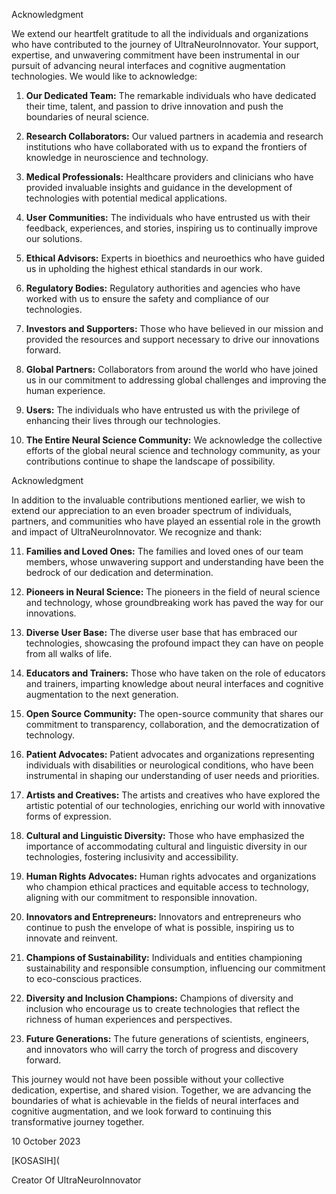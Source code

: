 Acknowledgment

We extend our heartfelt gratitude to all the individuals and organizations who have contributed to the journey of UltraNeuroInnovator. Your support, expertise, and unwavering commitment have been instrumental in our pursuit of advancing neural interfaces and cognitive augmentation technologies. We would like to acknowledge:

1. **Our Dedicated Team:** The remarkable individuals who have dedicated their time, talent, and passion to drive innovation and push the boundaries of neural science.

2. **Research Collaborators:** Our valued partners in academia and research institutions who have collaborated with us to expand the frontiers of knowledge in neuroscience and technology.

3. **Medical Professionals:** Healthcare providers and clinicians who have provided invaluable insights and guidance in the development of technologies with potential medical applications.

4. **User Communities:** The individuals who have entrusted us with their feedback, experiences, and stories, inspiring us to continually improve our solutions.

5. **Ethical Advisors:** Experts in bioethics and neuroethics who have guided us in upholding the highest ethical standards in our work.

6. **Regulatory Bodies:** Regulatory authorities and agencies who have worked with us to ensure the safety and compliance of our technologies.

7. **Investors and Supporters:** Those who have believed in our mission and provided the resources and support necessary to drive our innovations forward.

8. **Global Partners:** Collaborators from around the world who have joined us in our commitment to addressing global challenges and improving the human experience.

9. **Users:** The individuals who have entrusted us with the privilege of enhancing their lives through our technologies.

10. **The Entire Neural Science Community:** We acknowledge the collective efforts of the global neural science and technology community, as your contributions continue to shape the landscape of possibility.

Acknowledgment

In addition to the invaluable contributions mentioned earlier, we wish to extend our appreciation to an even broader spectrum of individuals, partners, and communities who have played an essential role in the growth and impact of UltraNeuroInnovator. We recognize and thank:

11. **Families and Loved Ones:** The families and loved ones of our team members, whose unwavering support and understanding have been the bedrock of our dedication and determination.

12. **Pioneers in Neural Science:** The pioneers in the field of neural science and technology, whose groundbreaking work has paved the way for our innovations.

13. **Diverse User Base:** The diverse user base that has embraced our technologies, showcasing the profound impact they can have on people from all walks of life.

14. **Educators and Trainers:** Those who have taken on the role of educators and trainers, imparting knowledge about neural interfaces and cognitive augmentation to the next generation.

15. **Open Source Community:** The open-source community that shares our commitment to transparency, collaboration, and the democratization of technology.

16. **Patient Advocates:** Patient advocates and organizations representing individuals with disabilities or neurological conditions, who have been instrumental in shaping our understanding of user needs and priorities.

17. **Artists and Creatives:** The artists and creatives who have explored the artistic potential of our technologies, enriching our world with innovative forms of expression.

18. **Cultural and Linguistic Diversity:** Those who have emphasized the importance of accommodating cultural and linguistic diversity in our technologies, fostering inclusivity and accessibility.

19. **Human Rights Advocates:** Human rights advocates and organizations who champion ethical practices and equitable access to technology, aligning with our commitment to responsible innovation.

20. **Innovators and Entrepreneurs:** Innovators and entrepreneurs who continue to push the envelope of what is possible, inspiring us to innovate and reinvent.

21. **Champions of Sustainability:** Individuals and entities championing sustainability and responsible consumption, influencing our commitment to eco-conscious practices.

22. **Diversity and Inclusion Champions:** Champions of diversity and inclusion who encourage us to create technologies that reflect the richness of human experiences and perspectives.

23. **Future Generations:** The future generations of scientists, engineers, and innovators who will carry the torch of progress and discovery forward.

This journey would not have been possible without your collective dedication, expertise, and shared vision. Together, we are advancing the boundaries of what is achievable in the fields of neural interfaces and cognitive augmentation, and we look forward to continuing this transformative journey together.

10 October 2023 

[KOSASIH](

Creator Of UltraNeuroInnovator
